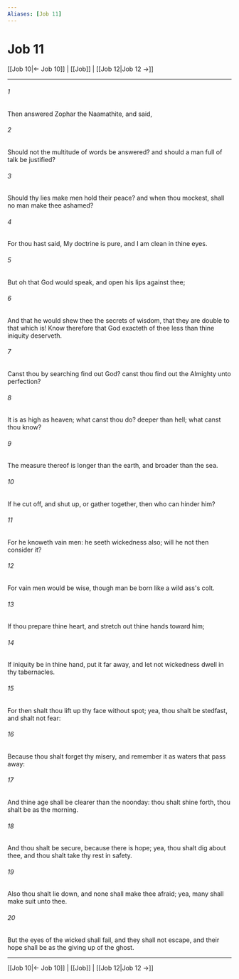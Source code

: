 ```yaml
---
Aliases: [Job 11]
---
```

# Job 11

[[Job 10|← Job 10]] | [[Job]] | [[Job 12|Job 12 →]]
***



###### 1 
Then answered Zophar the Naamathite, and said, 

###### 2 
Should not the multitude of words be answered? and should a man full of talk be justified? 

###### 3 
Should thy lies make men hold their peace? and when thou mockest, shall no man make thee ashamed? 

###### 4 
For thou hast said, My doctrine is pure, and I am clean in thine eyes. 

###### 5 
But oh that God would speak, and open his lips against thee; 

###### 6 
And that he would shew thee the secrets of wisdom, that they are double to that which is! Know therefore that God exacteth of thee less than thine iniquity deserveth. 

###### 7 
Canst thou by searching find out God? canst thou find out the Almighty unto perfection? 

###### 8 
It is as high as heaven; what canst thou do? deeper than hell; what canst thou know? 

###### 9 
The measure thereof is longer than the earth, and broader than the sea. 

###### 10 
If he cut off, and shut up, or gather together, then who can hinder him? 

###### 11 
For he knoweth vain men: he seeth wickedness also; will he not then consider it? 

###### 12 
For vain men would be wise, though man be born like a wild ass's colt. 

###### 13 
If thou prepare thine heart, and stretch out thine hands toward him; 

###### 14 
If iniquity be in thine hand, put it far away, and let not wickedness dwell in thy tabernacles. 

###### 15 
For then shalt thou lift up thy face without spot; yea, thou shalt be stedfast, and shalt not fear: 

###### 16 
Because thou shalt forget thy misery, and remember it as waters that pass away: 

###### 17 
And thine age shall be clearer than the noonday: thou shalt shine forth, thou shalt be as the morning. 

###### 18 
And thou shalt be secure, because there is hope; yea, thou shalt dig about thee, and thou shalt take thy rest in safety. 

###### 19 
Also thou shalt lie down, and none shall make thee afraid; yea, many shall make suit unto thee. 

###### 20 
But the eyes of the wicked shall fail, and they shall not escape, and their hope shall be as the giving up of the ghost.

***
[[Job 10|← Job 10]] | [[Job]] | [[Job 12|Job 12 →]]
